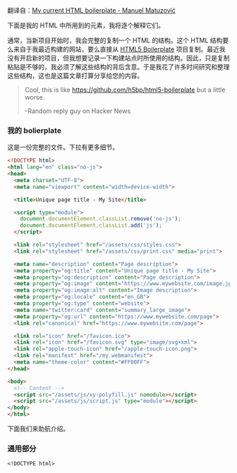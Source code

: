翻译自：[My current HTML boilerplate - Manuel Matuzović](https://www.matuzo.at/blog/html-boilerplate/)



下面是我的 HTML 中所用到的元素，我将逐个解释它们。



通常，当新项目开始时，我会完整的复制一个 HTML 的结构。这个 HTML 结构要么来自于我最近构建的网站，要么直接从 [HTML5 Boilerplate](https://html5boilerplate.com/) 项目复制。最近我没有开启新的项目，但我想要记录一下构建站点时所使用的结构。因此，只是复制粘贴是不够的，我必须了解这些结构的背后含意。于是我花了许多时间研究和整理这些结构，这也是这篇文章打算分享给您的内容。



> Cool, this is like https://github.com/h5bp/html5-boilerplate but a little worse.
>
> -Random reply guy on Hacker News



### 我的 bolierplate



这是一份完整的文件。下拉有更多细节。



```html
<!DOCTYPE html>
<html lang="en" class="no-js">
<head>
  <meta charset="UTF-8">
  <meta name="viewport" content="width=device-width">

  <title>Unique page title - My Site</title>

  <script type="module">
    document.documentElement.classList.remove('no-js');
    document.documentElement.classList.add('js');
  </script>

  <link rel="stylesheet" href="/assets/css/styles.css">
  <link rel="stylesheet" href="/assets/css/print.css" media="print">

  <meta name="description" content="Page description">
  <meta property="og:title" content="Unique page title - My Site">
  <meta property="og:description" content="Page description">
  <meta property="og:image" content="https://www.mywebsite.com/image.jpg">
  <meta property="og:image:alt" content="Image description">
  <meta property="og:locale" content="en_GB">
  <meta property="og:type" content="website">
  <meta name="twitter:card" content="summary_large_image">
  <meta property="og:url" content="https://www.mywebsite.com/page">
  <link rel="canonical" href="https://www.mywebsite.com/page">

  <link rel="icon" href="/favicon.ico">
  <link rel="icon" href="/favicon.svg" type="image/svg+xml">
  <link rel="apple-touch-icon" href="/apple-touch-icon.png">
  <link rel="manifest" href="/my.webmanifest">
  <meta name="theme-color" content="#FF00FF">
</head>

<body>
  <!-- Content -->
  <script src="/assets/js/xy-polyfill.js" nomodule></script>
  <script src="/assets/js/script.js" type="module"></script>
</body>
</html>
```



下面我们来助航介绍。



### 通用部分



```
<!DOCTYPE html>
```

